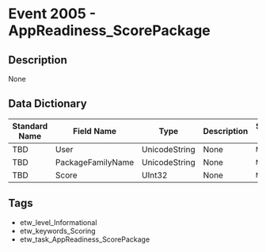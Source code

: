 # Event 2005 - AppReadiness_ScorePackage

## Description
None

## Data Dictionary
|Standard Name|Field Name|Type|Description|Sample Value|
|---|---|---|---|---|
|TBD|User|UnicodeString|None|`None`|
|TBD|PackageFamilyName|UnicodeString|None|`None`|
|TBD|Score|UInt32|None|`None`|

## Tags
* etw_level_Informational
* etw_keywords_Scoring
* etw_task_AppReadiness_ScorePackage